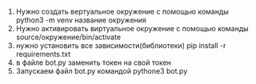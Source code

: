 1. Нужно создать вертуальное окружение с помощью команды python3 -m venv название окружения
2. Нужно активировать виртуальное окружение с помощью команды source/окружение/bin/activate
3. нужно установить все зависимости(библиотеки) pip install -r requirements.txt
4. в файле bot.py заменить токен на свой токен
5. Запускаем файл bot.py командой pythone3 bot.py